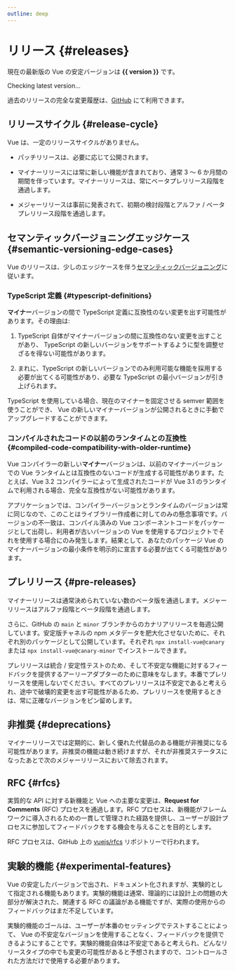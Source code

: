 ```yaml
---
outline: deep
---
```


<script setup>
import { ref, onMounted } from 'vue'

const version = ref()

onMounted(async () => {
  const res = await fetch('https://api.github.com/repos/vuejs/core/releases/latest')
  version.value = (await res.json()).name
})
</script>

# リリース {#releases}

<p v-if="version">
現在の最新版の Vue の安定バージョンは <strong>{{ version }}</strong> です。
</p>
<p v-else>
Checking latest version...
</p>

過去のリリースの完全な変更履歴は、[GitHub](https://github.com/vuejs/core/blob/main/CHANGELOG.md) にて利用できます。

## リリースサイクル {#release-cycle}

Vue は、一定のリリースサイクルがありません。

- パッチリリースは、必要に応じて公開されます。

- マイナーリリースには常に新しい機能が含まれており、通常 3 〜 6 か月間の期間を伴っています。マイナーリリースは、常にベータプレリリース段階を通過します。

- メジャーリリースは事前に発表されて、初期の検討段階とアルファ / ベータプレリリース段階を通過します。

## セマンティックバージョニングエッジケース {#semantic-versioning-edge-cases}

Vue のリリースは、少しのエッジケースを伴う[セマンティックバージョニング](https://semver.org/lang/ja/)に従います。

### TypeScript 定義 {#typescript-definitions}

**マイナー**バージョンの間で TypeScript 定義に互換性のない変更を出す可能性があります。その理由は:

1. TypeScript 自体がマイナーバージョンの間に互換性のない変更を出すことがあり、 TypeScript の新しいバージョンをサポートするように型を調整せざるを得ない可能性があります。

2. まれに、TypeScript の新しいバージョンでのみ利用可能な機能を採用する必要が出てくる可能性があり、必要な TypeScript の最小バージョンが引き上げられます。

TypeScript を使用している場合、現在のマイナーを固定させる semver 範囲を使うことができ、 Vue の新しいマイナーバージョンが公開されるときに手動でアップグレードすることができます。

### コンパイルされたコードの以前のランタイムとの互換性 {#compiled-code-compatibility-with-older-runtime}

Vue コンパイラーの新しい**マイナー**バージョンは、以前のマイナーバージョンでの Vue ランタイムとは互換性のないコードが生成する可能性があります。たとえば、Vue 3.2 コンパイラーによって生成されたコードが Vue 3.1 のランタイムで利用される場合、完全な互換性がない可能性があります。

アプリケーションでは、コンパイラーバージョンとランタイムのバージョンは常に同じなので、このことはライブラリー作成者に対してのみの懸念事項です。バージョンの不一致は、コンパイル済みの Vue コンポーネントコードをパッケージとして出荷し、利用者が古いバージョンの Vue を使用するプロジェクトでそれを使用する場合にのみ発生します。結果として、あなたのパッケージ Vue のマイナーバージョンの最小条件を明示的に宣言する必要が出てくる可能性があります。

## プレリリース {#pre-releases}

マイナーリリースは通常決められていない数のベータ版を通過します。メジャーリリースはアルファ段階とベータ段階を通過します。

さらに、GitHub の `main` と `minor` ブランチからのカナリアリリースを毎週公開しています。安定版チャネルの npm メタデータを肥大化させないために、それぞれ別のパッケージとして公開しています。それぞれ `npx install-vue@canary` または `npx install-vue@canary-minor` でインストールできます。

プレリリースは統合 / 安定性テストのため、そして不安定な機能に対するフィードバックを提供するアーリーアダプターのために意味をなします。本番でプレリリースを使用しないでください。すべてのプレリリースは不安定であると考えられ、途中で破壊的変更を出す可能性があるため、プレリリースを使用するときは、常に正確なバージョンをピン留めします。

## 非推奨 {#deprecations}

マイナーリリースでは定期的に、新しく優れた代替品のある機能が非推奨になる可能性があります。非推奨の機能は動き続けますが、それが非推奨ステータスになったあとで次のメジャーリリースにおいて除去されます。

## RFC {#rfcs}

実質的な API に対する新機能と Vue への主要な変更は、**Request for Comments** (RFC) プロセスを通過します。RFC プロセスは、新機能がフレームワークに導入されるための一貫して管理された経路を提供し、ユーザーが設計プロセスに参加してフィードバックをする機会を与えることを目的とします。

RFC プロセスは、GitHub 上の [vuejs/rfcs](https://github.com/vuejs/rfcs) リポジトリーで行われます。

## 実験的機能 {#experimental-features}

Vue の安定したバージョンで出され、ドキュメント化されますが、実験的として指定される機能もあります。実験的機能は通常、理論的には設計上の問題の大部分が解決された、関連する RFC の議論がある機能ですが、実際の使用からのフィードバックはまだ不足しています。

実験的機能のゴールは、ユーザーが本番のセッティングでテストすることによって、 Vue の不安定なバージョンを使用することなく、フィードバックを提供できるようにすることです。実験的機能自体は不安定であると考えられ、どんなリリースタイプの中でも変更の可能性があると予想されますので、コントロールされた方法だけで使用する必要があります。

